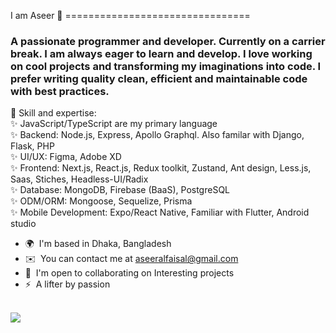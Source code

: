 I am Aseer 👋
================================ <br>
<h3>A passionate programmer and developer. Currently on a carrier break. I am always eager to learn and develop. I love working on cool projects and transforming my imaginations into code. I prefer writing quality clean, efficient and maintainable code with best practices.</h3>

🎯 Skill and expertise:<br> ✨ JavaScript/TypeScript are my primary language<br> ✨ Backend: Node.js, Express, Apollo Graphql. Also familar with Django, Flask, PHP <br> ✨ UI/UX: Figma, Adobe XD<br> ✨ Frontend: Next.js, React.js, Redux toolkit, Zustand, Ant design, Less.js, Saas, Stiches, Headless-UI/Radix<br> ✨ Database: MongoDB, Firebase (BaaS), PostgreSQL<br> ✨ ODM/ORM: Mongoose, Sequelize, Prisma <br> ✨ Mobile Development: Expo/React Native, Familiar with Flutter, Android studio <br>

*   🌍  I'm based in Dhaka, Bangladesh
*   ✉️  You can contact me at [aseeralfaisal@gmail.com](mailto:aseeralfaisal@gmail.com)
*   🤝  I'm open to collaborating on Interesting projects
*   ⚡  A lifter by passion
<br>
<a href="http://www.github.com/aseeralfaisal"><img src="https://github-readme-streak-stats.herokuapp.com/?user=aseeralfaisal&stroke=ffffff&background=181824&ring=6366f1&fire=6366f1&currStreakNum=ffffff&currStreakLabel=6366f1&sideNums=ffffff&sideLabels=ffffff&dates=ffffff&hide_border=true" /></a>
